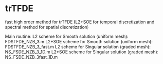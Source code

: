 # trTFDE
fast high order method for trTFDE
(L2+SOE for temporal discretization and spectral method for spatial discretization)

Main routine:
  L2 scheme for Smooth solution (uniform mesh):  FDSTFDE_NZB_3.m
  L2+SOE scheme for Smooth solution (uniform mesh):  FDSTFDE_NZB_3_fast.m
  L2 scheme for Singular solution (graded mesh):  NS_FSDE_NZB_3_1D.m
  L2+SOE scheme for Singular solution (graded mesh):  NS_FSDE_NZB_3fast_1D.m
